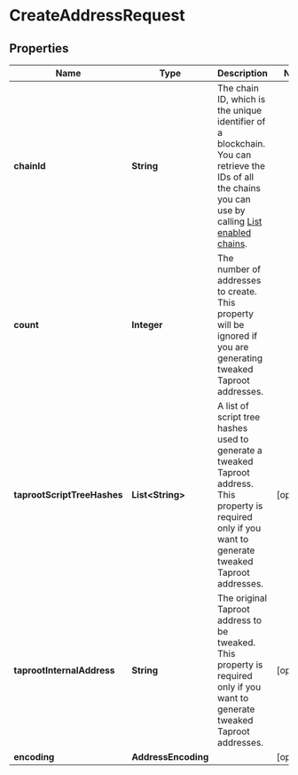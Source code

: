 

# CreateAddressRequest


## Properties

| Name | Type | Description | Notes |
|------------ | ------------- | ------------- | -------------|
|**chainId** | **String** | The chain ID, which is the unique identifier of a blockchain. You can retrieve the IDs of all the chains you can use by calling [List enabled chains](https://www.cobo.com/developers/v2/api-references/wallets/list-enabled-chains). |  |
|**count** | **Integer** | The number of addresses to create. This property will be ignored if you are generating tweaked Taproot addresses. |  |
|**taprootScriptTreeHashes** | **List&lt;String&gt;** | A list of script tree hashes used to generate a tweaked Taproot address. This property is required only if you want to generate tweaked Taproot addresses. |  [optional] |
|**taprootInternalAddress** | **String** | The original Taproot address to be tweaked. This property is required only if you want to generate tweaked Taproot addresses. |  [optional] |
|**encoding** | **AddressEncoding** |  |  [optional] |



